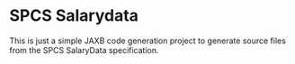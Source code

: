 # SPCS Salarydata

This is just a simple JAXB code generation project to generate source files from the SPCS SalaryData specification.
